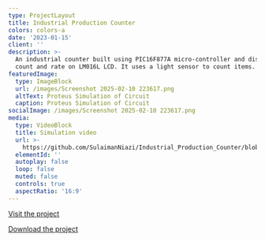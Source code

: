 ```yaml
---
type: ProjectLayout
title: Industrial Production Counter
colors: colors-a
date: '2023-01-15'
client: ''
description: >-
  An industrial counter built using PIC16F877A micro-controller and displaying
  count and rate on LM016L LCD. It uses a light sensor to count items.
featuredImage:
  type: ImageBlock
  url: /images/Screenshot 2025-02-10 223617.png
  altText: Proteus Simulation of Circuit
  caption: Proteus Simulation of Circuit
socialImage: /images/Screenshot 2025-02-10 223617.png
media:
  type: VideoBlock
  title: Simulation video
  url: >-
    https://github.com/SulaimanNiazi/Industrial_Production_Counter/blob/main/Proteus%20Simulation/Industrial%20Production%20Counter%20Simulation%20Video.mp4
  elementId: ''
  autoplay: false
  loop: false
  muted: false
  controls: true
  aspectRatio: '16:9'
---
```

[Visit the project](https://github.com/SulaimanNiazi/Industrial_Production_Counter)

[Download the project](https://github.com/SulaimanNiazi/Industrial_Production_Counter/archive/refs/heads/main.zip)
